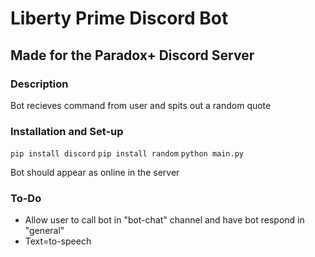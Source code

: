 # Liberty Prime Discord Bot
## Made for the Paradox+ Discord Server
### Description
Bot recieves command from user and spits out a random quote

### Installation and Set-up
`pip install discord`
`pip install random`
`python main.py`

Bot should appear as online in the server

### To-Do
* Allow user to call bot in "bot-chat" channel and have bot respond in "general"
* Text=to-speech